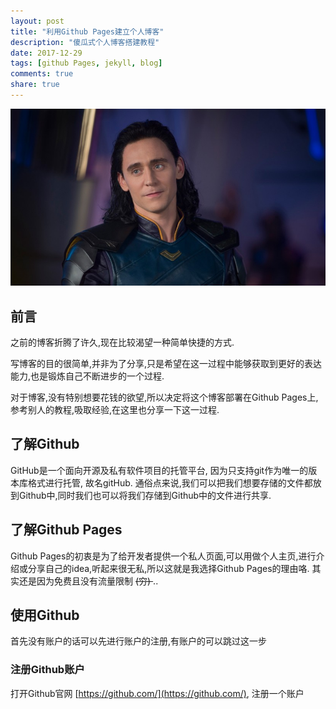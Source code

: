 ```yaml
---
layout: post
title: "利用Github Pages建立个人博客"
description: "傻瓜式个人博客搭建教程"
date: 2017-12-29
tags: [github Pages, jekyll, blog]
comments: true
share: true
---
```


![](/images/ragnarok.jpg)


## 前言

之前的博客折腾了许久,现在比较渴望一种简单快捷的方式.

写博客的目的很简单,并非为了分享,只是希望在这一过程中能够获取到更好的表达能力,也是锻炼自己不断进步的一个过程.

对于博客,没有特别想要花钱的欲望,所以决定将这个博客部署在Github Pages上,参考别人的教程,吸取经验,在这里也分享一下这一过程.

## 了解Github

GitHub是一个面向开源及私有软件项目的托管平台,  因为只支持git作为唯一的版本库格式进行托管, 故名gitHub. 通俗点来说,我们可以把我们想要存储的文件都放到Github中,同时我们也可以将我们存储到Github中的文件进行共享.

## 了解Github Pages

Github Pages的初衷是为了给开发者提供一个私人页面,可以用做个人主页,进行介绍或分享自己的idea,听起来很无私,所以这就是我选择Github Pages的理由咯. 其实还是因为免费且没有流量限制 <del> (穷) </del>..

## 使用Github

首先没有账户的话可以先进行账户的注册,有账户的可以跳过这一步

### 注册Github账户

打开Github官网 [https://github.com/](https://github.com/), 注册一个账户
